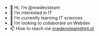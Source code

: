 - 👋 Hi, I’m @mwdevsteam
- 👀 I’m interested in IT
- 🌱 I’m currently learning IT sciences
- 💞️ I’m looking to collaborate on Webdev
- 📫 How to reach me mwdevsteam@int.pl


